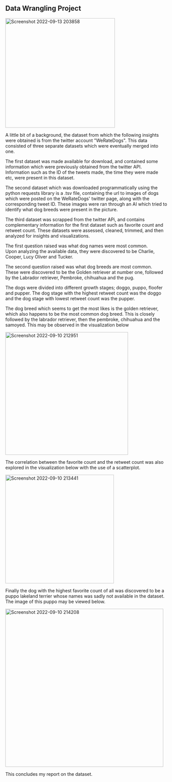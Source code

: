 ## Data Wrangling Project
<img width="341" alt="Screenshot 2022-09-13 203858" src="https://user-images.githubusercontent.com/98137996/191382471-c0c6ddfa-80dd-4717-a68a-040e2f8d0026.png">

A little bit of a background, the dataset from which the following insights were obtained is from the twitter account "WeRateDogs". This data consisted of three separate datasets which were eventually merged into one. 

The first dataset was made available for download, and contained some information which were previously obtained from the twitter API. Information such as the ID of the tweets made, the time they were made etc, were present in this dataset.

The second dataset which was downloaded programmatically using the python requests library is a .tsv file, containing the url to images of dogs which were posted on the WeRateDogs' twitter page, along with the corresponding tweet ID. These images were ran through an AI which tried to identify what dog breeds were present in the picture.

The third dataset was scrapped from the twitter APi, and contains complementary information for the first dataset such as favorite count and retweet count.
These datasets were assessed, cleaned, trimmed, and then analyzed for insights and visualizations.

The first question raised was what dog names were most common. <br>
Upon analyzing the available data, they were discovered to be Charlie, Cooper, Lucy Oliver and Tucker. 

The second question raised was what dog breeds are most common. <br>
These were discovered to be the Golden retriever at number one, followed by the Labrador retriever, Pembroke, chihuahua and the pug.

The dogs were divided into different growth stages; doggo, puppo, floofer and pupper. The dog stage with the highest retweet count was the doggo and the dog stage with lowest retweet count was the pupper.

The dog breed which seems to get the most likes is the golden retriever, which also happens to be the most common dog breed. This is closely followed by the labrador retriever, then the pembroke, chihuahua and the samoyed. This may be observed in the visualization below

<img width="382" alt="Screenshot 2022-09-10 212951" src="https://user-images.githubusercontent.com/98137996/189990261-12e9f001-6cf5-416d-9793-f1c8cc40e926.png">

The correlation between the favorite count and the retweet count was also explored in the visualization below with the use of a scatterplot.

<img width="338" alt="Screenshot 2022-09-10 213441" src="https://user-images.githubusercontent.com/98137996/189990288-4900bb12-665e-4e66-9e11-7d6bdc16e582.png">

Finally the dog with the highest favorite count of all was discovered to be a puppo lakeland terrier whose names was sadly not available in the dataset. The image of this puppo may be viewed below.

<img width="492" alt="Screenshot 2022-09-10 214208" src="https://user-images.githubusercontent.com/98137996/189990324-21907c57-d9fa-49bf-aef8-774607aefc9a.png">

This concludes my report on the dataset.
